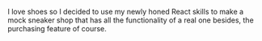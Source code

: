 I love shoes so I decided to use my newly honed React skills to make a mock sneaker shop that has all the functionality of a real one besides, the purchasing feature of course.
